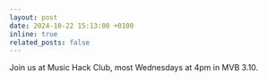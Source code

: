 ```yaml
---
layout: post
date: 2024-10-22 15:13:00 +0100
inline: true
related_posts: false
---
```


Join us at Music Hack Club, most Wednesdays at 4pm in MVB 3.10.
